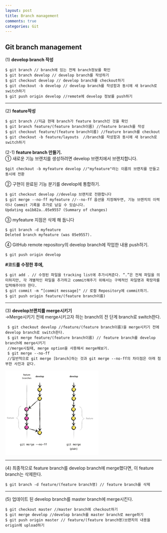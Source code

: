```yaml
---
layout: post
title: Branch management
comments: true
categories: Git
---
```


## Git branch management<br>

(1) <strong>develop branch 작성</strong>

    $ git branch // branch에 있는 전체 branch정보를 확인
    $ git branch develop // develop branch를 작성하기
    $ git checkout develop // develop branch를 checkout하기
    $ git checkout -b develop // develop branch를 작성함과 동시에 새 branch로 switch하기
    $ git push origin develop //remote에 develop 정보를 push하기

***

(2) <strong>feature작성</strong>

    $ git branch //지금 현재 branch가 feature branch인 것을 확인
    $ git branch feature/(feature branch이름) //feature branch를 작성
    $ git checkout feature/(feature branch이름) //feature branch를 checkout
    $ git checkout -b feature/layouts  //branch를 작성함과 동시에 새 branch로 switch하기

(2-1) <strong>feature branch 만들기.</strong><br>
① 새로운 기능 브랜치를 생성하려면 develop 브랜치에서 브랜치합니다.<br>

    $git checkout -b myfeature develop //"myfeature"라는 이름의 브랜치를 만들고 동시에 전환

② 구현이 완료된 기능 분기를 develop에 통합하기.<br>

    $ git checkout develop //develop 브랜치로 전환합니다
    $ git merge --no-ff myfeature //--no-ff 옵션을 지정해두면, 기능 브랜치의 이력이나 Commit 기록을 추가로 남길 수 있습니다.
    Updating ea1b82a..05e9557 (Summary of changes)

③ myfeature 지점은 삭제 해 둡니다

    $ git branch -d myfeature
    Deleted branch myfeature (was 05e9557).

④ GitHub remote repository의 develop branch에 작업한 내용 push하기.

    $ git push origin develop

<strong>#코드를 수정한 후에,</strong><br>  

    $ git add . // 수정된 파일을 tracking list에 추가시켜준다. “.”은 전체 파일을 의미하지만, 각 개별적인 파일을 추가하고 commit해주기 위해서는 구체적인 파일명과 확장자를 입력해주어야 한다.
    $ git commit -m “[commit message]" // 로컬 Repository에 commit하기.
    $ git push origin feature/(feature branch이름)

***

(3) <strong>develop브랜치를 merge시키기</strong>  
     →Merge시키기 전에 merge시키고자 하는 branch의 전 단계 branch로 switch한다.

     $ git checkout develop //feature/(feature branch이름)을 merge시키기 전에 develop branch로 switch한다.
     $ git merge feature/(feature branch이름) // feature branch를 develop branch에 merge시키기
     //merge시킬때, merge option을 사용해서 merge해보기.
     $ git merge --no-ff
     //일반적으로 git merge [branch]하는 것과 git merge --no-ff의 차이점은 아래 첨부한 사진과 같다.

<img src="/images/android/2020-04-08  merge --no-ff.png" alt="blog capture" width="300" title="capture img"><br>

***

(4) 최종적으로 feature branch를 develop branch에 merge했다면, 이 feature branch는 삭제한다.<br>

    $ git branch -d feature/(feature branch명) // feature branch를 삭제

***

(5) 업데이트 된 develop branch를 master branch에 merge시킨다.<br>

    $ git checkout master //master branch에 checkout하기
    $ git merge develop //develop branch를 master branch로 merge하기
    $ git push origin master // feature/(feature branch명)브랜치의 내용을 origin에 upload하기
